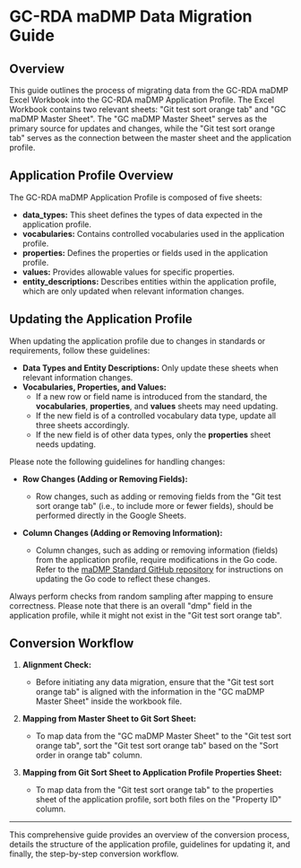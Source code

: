 # GC-RDA maDMP Data Migration Guide

## Overview

This guide outlines the process of migrating data from the GC-RDA maDMP Excel Workbook into the GC-RDA maDMP Application Profile. The Excel Workbook contains two relevant sheets: "Git test sort orange tab" and "GC maDMP Master Sheet". The "GC maDMP Master Sheet" serves as the primary source for updates and changes, while the "Git test sort orange tab" serves as the connection between the master sheet and the application profile.

## Application Profile Overview

The GC-RDA maDMP Application Profile is composed of five sheets:

- **data_types:** This sheet defines the types of data expected in the application profile.
- **vocabularies:** Contains controlled vocabularies used in the application profile.
- **properties:** Defines the properties or fields used in the application profile.
- **values:** Provides allowable values for specific properties.
- **entity_descriptions:** Describes entities within the application profile, which are only updated when relevant information changes.

## Updating the Application Profile

When updating the application profile due to changes in standards or requirements, follow these guidelines:

- **Data Types and Entity Descriptions:** Only update these sheets when relevant information changes.
- **Vocabularies, Properties, and Values:**
  - If a new row or field name is introduced from the standard, the **vocabularies**, **properties**, and **values** sheets may need updating.
  - If the new field is of a controlled vocabulary data type, update all three sheets accordingly.
  - If the new field is of other data types, only the **properties** sheet needs updating.

Please note the following guidelines for handling changes:

- **Row Changes (Adding or Removing Fields):**
  - Row changes, such as adding or removing fields from the "Git test sort orange tab" (i.e., to include more or fewer fields), should be performed directly in the Google Sheets.
  
- **Column Changes (Adding or Removing Information):**
  - Column changes, such as adding or removing information (fields) from the application profile, require modifications in the Go code. Refer to the [maDMP Standard GitHub repository](https://github.com/FAIRERdata/maDMP-Standard/blob/Tests/rda_dmp_common_standard_doc_generator/README.md) for instructions on updating the Go code to reflect these changes.

Always perform checks from random sampling after mapping to ensure correctness. Please note that there is an overall "dmp" field in the application profile, while it might not exist in the "Git test sort orange tab".

## Conversion Workflow

1. **Alignment Check:**
   - Before initiating any data migration, ensure that the "Git test sort orange tab" is aligned with the information in the "GC maDMP Master Sheet" inside the workbook file.

2. **Mapping from Master Sheet to Git Sort Sheet:**
   - To map data from the "GC maDMP Master Sheet" to the "Git test sort orange tab", sort the "Git test sort orange tab" based on the "Sort order in orange tab" column.

3. **Mapping from Git Sort Sheet to Application Profile Properties Sheet:**
   - To map data from the "Git test sort orange tab" to the properties sheet of the application profile, sort both files on the "Property ID" column.

---

This comprehensive guide provides an overview of the conversion process, details the structure of the application profile, guidelines for updating it, and finally, the step-by-step conversion workflow.
